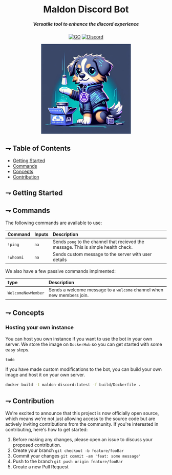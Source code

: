 <div align="center">

# Maldon Discord Bot

##### Versatile tool to enhance the discord experience

[![GO](https://img.shields.io/badge/Go-00ADD8?style=for-the-badge&logo=go&logoColor=white)](https://www.go.dev)
[![Discord](https://img.shields.io/badge/Discord-5865F2?style=for-the-badge&logo=discord&logoColor=white)](https://www.mongodb.com/)

<img alt="Maldon Discord" height="280" src="/assets/maldon-discord-icon.png" />

</div>

## ⇁ Table of Contents
* [Getting Started](#-Getting-Started)
* [Commands](#-Commands)
* [Concepts](#-Concepts)
* [Contribution](#-Contribution)

## ⇁ Getting Started

## ⇁ Commands

The following commands are available to use:

| Command | Inputs  | Description |
| :------- | :-----   | :----------- |
| `!ping` | `na`    | Sends `pong` to the channel that recieved the message. This is simple health check. |
| `!whoami ` | `na` | Sends custom message to the server with user details |

We also have a few passive commands implmented:

| type | Description |
| :---- | :----------- |
| `WelcomeNewMember` | Sends a welcome message to a `welcome` channel when new members join. |

## ⇁ Concepts

### Hosting your own instance

You can host you own instance if you want to use the bot in your own server. We store the image on `DockerHub` so you can get started with some easy steps.

```bash
todo
```

If you have made custom modifications to the bot, you can build your own image and host it on your own server.

```bash
docker build -t maldon-discord:latest -f build/Dockerfile .
```

## ⇁ Contribution

We're excited to announce that this project is now officially open source, which 
means we're not just allowing access to the source code but are actively 
inviting contributions from the community. If you're interested in 
contributing, here's how to get started:

1. Before making any changes, please open an issue to discuss your proposed contribution.
1. Create your branch `git checkout -b feature/fooBar`
1. Commit your changes `git commit -am 'feat: some message'`
1. Push to the branch `git push origin feature/fooBar`
1. Create a new Pull Request
